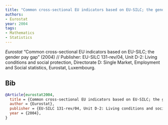 ```yaml
---
title: "Common cross-sectional EU indicators based on EU-SILC; the gender pay gap"
authors:
- Eurostat
year: 2004
tags:
- Mathematics
- Statistics
---
```


<i> Eurostat</i> <span title="">“Common cross-sectional EU indicators based on EU-SILC; the gender pay gap”</span> (2004) // Publisher: EU-SILC 131-rev/04, Unit D-2: Living conditions and social protection, Directorate D: Single Market, Employment and Social statistics, Eurostat, Luxembourg.

## Bib

```bib
@Article{eurostat2004,
  title = {Common cross-sectional EU indicators based on EU-SILC; the gender pay gap},
  author = {Eurostat},
  publisher = {EU-SILC 131-rev/04, Unit D-2: Living conditions and social protection, Directorate D: Single Market, Employment and Social statistics, Eurostat, Luxembourg},
  year = {2004},
}
```
